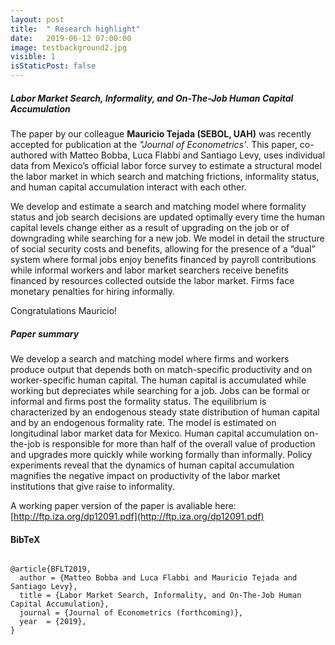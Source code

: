 ```yaml
---
layout: post
title:  " Research highlight"
date:   2019-06-12 07:00:00
image: testbackground2.jpg
visible: 1
isStaticPost: false
---
```


##### Labor Market Search, Informality, and On-The-Job Human Capital Accumulation

The paper by our colleague **Mauricio Tejada (SEBOL, UAH)** was recently accepted for publication at the *"Journal of Econometrics'*. This paper, co-authored with Matteo Bobba, Luca Flabbi and Santiago Levy, uses  individual data from Mexico’s official labor force survey to estimate a structural model the labor market in which search and matching frictions, informality status, and human capital accumulation interact with each other.  

We develop and estimate a search and matching model where formality status and job search decisions are updated optimally every time the human capital levels change either as a result of upgrading on the job or of downgrading while searching for a new job. We model in detail the structure of social security costs and benefits, allowing for the presence of a “dual” system where formal jobs enjoy benefits financed by payroll contributions while informal workers and labor market searchers receive benefits financed by resources collected outside the labor market. Firms face monetary penalties for hiring informally.

Congratulations Mauricio!


##### Paper summary

We develop a search and matching model where firms and workers produce output that depends both on match-specific productivity and on worker-specific human capital. The human capital is accumulated while working but depreciates while searching for a job. Jobs can be formal or informal and firms post the formality status. The equilibrium is characterized by an endogenous steady state distribution of human capital and by an endogenous formality rate. The model is estimated on longitudinal labor market data for Mexico. Human capital accumulation on-the-job is responsible for more than half of the overall value of production and upgrades more quickly while working formally than informally. Policy experiments reveal that the dynamics of human capital accumulation magnifies the negative impact on productivity of the labor market institutions that give raise to informality.


A working paper version of the paper is avaliable here: [http://ftp.iza.org/dp12091.pdf](http://ftp.iza.org/dp12091.pdf)



<!-- ![image-title-here](/img/posts/johanna.png){:class="img-responsive"} -->
<h4 id="bibtex">BibTeX</h4>

<div class="highlighter-rouge"><div class="highlight"><pre class="highlight"><code>
@article{BFLT2019,
  author = {Matteo Bobba and Luca Flabbi and Mauricio Tejada and Santiago Levy},
  title = {Labor Market Search, Informality, and On-The-Job Human Capital Accumulation},
  journal = {Journal of Econometrics (forthcoming)},
  year  = {2019},
}
</code></pre></div></div>
